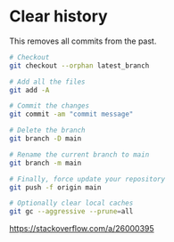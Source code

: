 # Clear history

This removes all commits from the past.

```bash
# Checkout
git checkout --orphan latest_branch

# Add all the files
git add -A

# Commit the changes
git commit -am "commit message"

# Delete the branch
git branch -D main

# Rename the current branch to main
git branch -m main

# Finally, force update your repository
git push -f origin main

# Optionally clear local caches
git gc --aggressive --prune=all
```

https://stackoverflow.com/a/26000395
